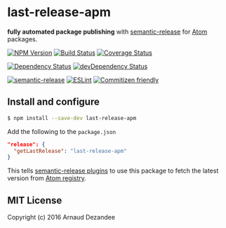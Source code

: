 # last-release-apm

**fully automated package publishing** with [semantic-release](https://github.com/semantic-release/semantic-release) for [Atom](https://atom.io/) packages.

[![NPM Version][npm-image]][npm-url]
[![Build Status][travis-image]][travis-url]
[![Coverage Status][coveralls-image]][coveralls-url]

[![Dependency Status][david-image]][david-url]
[![devDependency Status][david-dev-image]][david-dev-url]

[![semantic-release][semantic-image]][semantic-url]
[![ESLint][standard-image]][standard-url]
[![Commitizen friendly][commitizen-image]][commitizen-url]

## Install and configure

```bash
$ npm install --save-dev last-release-apm
```

Add the following to the `package.json`

```json
"release": {
  "getLastRelease": "last-release-apm"
}
```

This tells [semantic-release plugins](https://github.com/semantic-release/semantic-release#plugins)
to use this package to fetch the latest version from [Atom registry](https://atom.io/packages).

## MIT License

Copyright (c) 2016 Arnaud Dezandee

[npm-image]: https://img.shields.io/npm/v/last-release-apm.svg?style=flat
[npm-url]: https://www.npmjs.com/package/last-release-apm
[travis-image]: https://img.shields.io/travis/Adezandee/last-release-apm.svg?style=flat
[travis-url]: https://travis-ci.org/Adezandee/last-release-apm
[coveralls-image]: https://img.shields.io/coveralls/Adezandee/last-release-apm.svg?style=flat
[coveralls-url]: https://coveralls.io/r/Adezandee/last-release-apm?branch=master

[david-image]: https://img.shields.io/david/Adezandee/last-release-apm.svg?style=flat
[david-dev-image]: https://img.shields.io/david/dev/Adezandee/last-release-apm.svg?style=flat
[david-url]: https://david-dm.org/Adezandee/last-release-apm
[david-dev-url]: https://david-dm.org/Adezandee/last-release-apm#info=devDependencies

[semantic-image]: https://img.shields.io/badge/%20%20%F0%9F%93%A6%F0%9F%9A%80-semantic--release-e10079.svg?style=flat
[semantic-url]: https://github.com/semantic-release/semantic-release
[standard-image]: https://img.shields.io/badge/code%20style-airbnb-brightgreen.svg?style=flat
[standard-url]: https://github.com/airbnb/javascript
[commitizen-image]: https://img.shields.io/badge/commitizen-friendly-brightgreen.svg?style=flat
[commitizen-url]: http://commitizen.github.io/cz-cli/
